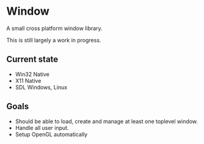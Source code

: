 # Window

A small cross platform window library.

This is still largely a work in progress.  

## Current state

+ Win32 Native
+ X11 Native
+ SDL Windows, Linux

## Goals

+ Should be able to load, create and manage at least one toplevel window.
+ Handle all user input.
+ Setup OpenGL automatically
  